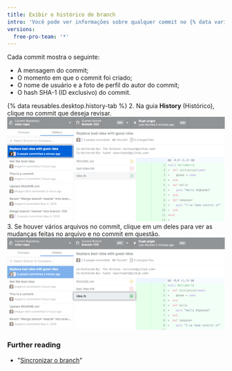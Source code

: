 ```yaml
---
title: Exibir o histórico do branch
intro: 'Você pode ver informações sobre qualquer commit no {% data variables.product.prodname_desktop %}, incluindo uma diff das alterações introduzidas pelo commit.'
versions:
  free-pro-team: '*'
---
```


Cada commit mostra o seguinte:

 - A mensagem do commit;
 - O momento em que o commit foi criado;
 - O nome de usuário e a foto de perfil do autor do commit;
 - O hash SHA-1 (ID exclusivo) do commit.

{% data reusables.desktop.history-tab %}
2. Na guia **History** (Histórico), clique no commit que deseja revisar. ![Commit na guia History (Histórico)](/assets/images/help/desktop/branch-history-commit.png)
3. Se houver vários arquivos no commit, clique em um deles para ver as mudanças feitas no arquivo e no commit em questão. ![Arquivo no commit](/assets/images/help/desktop/branch-history-file.png)

### Further reading

- "[Sincronizar o branch](/desktop/guides/contributing-to-projects/syncing-your-branch/)"
